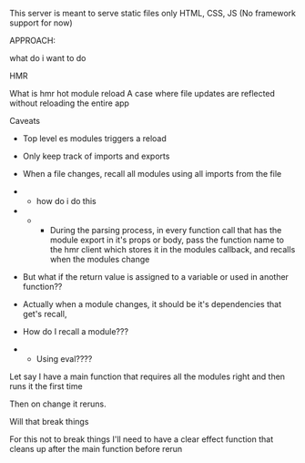 This server is meant to serve static files only
HTML, CSS, JS (No framework support for now)

APPROACH:

what do i want to do

HMR

What is hmr
hot module reload
A case where file updates are reflected without reloading the entire app

Caveats

- Top level es modules triggers a reload
- Only keep track of imports and exports
- When a file changes, recall all modules using all imports from the file
- - how do i do this
- - - During the parsing process, in every function call that has the module export in it's props or body, pass the function name to the hmr client which stores it in the modules callback, and recalls when the modules change
- But what if the return value is assigned to a variable or used in another function??

- Actually when a module changes, it should be it's dependencies that get's recall,

- How do I recall a module???
- - Using eval????

Let say I have a main function that requires all the modules right
and then runs it the first time

Then on change it reruns.

Will that break things

For this not to break things I'll need to have a clear effect function that cleans up after the main function before rerun
